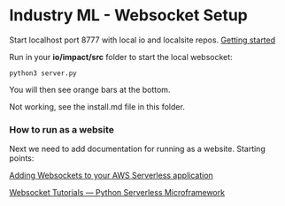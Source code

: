 
# Industry ML - Websocket Setup


Start localhost port 8777 with local io and localsite repos. [Getting started](../../localsite/start)  


Run in your <b>io/impact/src</b> folder to start the local websocket:

	python3 server.py
    
You will then see orange bars at the bottom.

Not working, see the install.md file in this folder.


### How to run as a website

Next we need to add documentation for running as a website. Starting points:

[Adding Websockets to your AWS Serverless application](https://medium.com/artificial-industry/adding-websockets-to-your-aws-serverless-application-d8b1631754f6)  

[Websocket Tutorials — Python Serverless Microframework](https://aws.github.io/chalice/tutorials/websockets)


